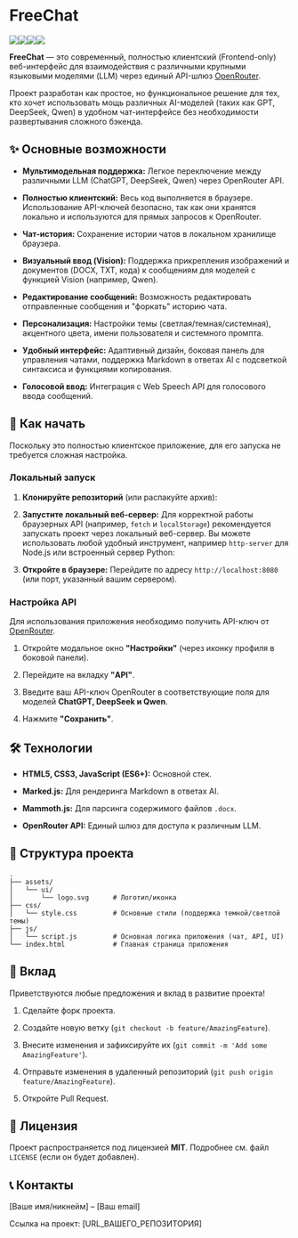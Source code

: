 # FreeChat

![](https://img.shields.io/badge/Status-Active-brightgreen)![](https://img.shields.io/badge/License-MIT-blue)![](https://img.shields.io/badge/Technology-HTML%2FCSS%2FJS-orange)![](https://img.shields.io/badge/API-OpenRouter-red)

**FreeChat** — это современный, полностью клиентский (Frontend-only) веб-интерфейс для взаимодействия с различными крупными языковыми моделями (LLM) через единый API-шлюз [OpenRouter](https://openrouter.ai/).

Проект разработан как простое, но функциональное решение для тех, кто хочет использовать мощь различных AI-моделей (таких как GPT, DeepSeek, Qwen) в удобном чат-интерфейсе без необходимости развертывания сложного бэкенда.

## ✨ Основные возможности

- **Мультимодельная поддержка:** Легкое переключение между различными LLM (ChatGPT, DeepSeek, Qwen) через OpenRouter API.

- **Полностью клиентский:** Весь код выполняется в браузере. Использование API-ключей безопасно, так как они хранятся локально и используются для прямых запросов к OpenRouter.

- **Чат-история:** Сохранение истории чатов в локальном хранилище браузера.

- **Визуальный ввод (Vision):** Поддержка прикрепления изображений и документов (DOCX, TXT, кода) к сообщениям для моделей с функцией Vision (например, Qwen).

- **Редактирование сообщений:** Возможность редактировать отправленные сообщения и "форкать" историю чата.

- **Персонализация:** Настройки темы (светлая/темная/системная), акцентного цвета, имени пользователя и системного промпта.

- **Удобный интерфейс:** Адаптивный дизайн, боковая панель для управления чатами, поддержка Markdown в ответах AI с подсветкой синтаксиса и функциями копирования.

- **Голосовой ввод:** Интеграция с Web Speech API для голосового ввода сообщений.

## 🚀 Как начать

Поскольку это полностью клиентское приложение, для его запуска не требуется сложная настройка.

### Локальный запуск

1. **Клонируйте репозиторий** (или распакуйте архив):

1. **Запустите локальный веб-сервер:** Для корректной работы браузерных API (например, `fetch` и `localStorage`) рекомендуется запускать проект через локальный веб-сервер. Вы можете использовать любой удобный инструмент, например `http-server` для Node.js или встроенный сервер Python:

1. **Откройте в браузере:** Перейдите по адресу `http://localhost:8080` (или порт, указанный вашим сервером).

### Настройка API

Для использования приложения необходимо получить API-ключ от [OpenRouter](https://openrouter.ai/).

1. Откройте модальное окно **"Настройки"** (через иконку профиля в боковой панели).

1. Перейдите на вкладку **"API"**.

1. Введите ваш API-ключ OpenRouter в соответствующие поля для моделей **ChatGPT, DeepSeek и Qwen**.

1. Нажмите **"Сохранить"**.

## 🛠️ Технологии

- **HTML5, CSS3, JavaScript (ES6+):** Основной стек.

- **Marked.js:** Для рендеринга Markdown в ответах AI.

- **Mammoth.js:** Для парсинга содержимого файлов `.docx`.

- **OpenRouter API:** Единый шлюз для доступа к различным LLM.

## 📂 Структура проекта

```
.
├── assets/
│   └── ui/
│       └── logo.svg      # Логотип/иконка
├── css/
│   └── style.css         # Основные стили (поддержка темной/светлой темы)
├── js/
│   └── script.js         # Основная логика приложения (чат, API, UI)
└── index.html            # Главная страница приложения
```

## 🤝 Вклад

Приветствуются любые предложения и вклад в развитие проекта!

1. Сделайте форк проекта.

1. Создайте новую ветку (`git checkout -b feature/AmazingFeature`).

1. Внесите изменения и зафиксируйте их (`git commit -m 'Add some AmazingFeature'`).

1. Отправьте изменения в удаленный репозиторий (`git push origin feature/AmazingFeature`).

1. Откройте Pull Request.

## 📄 Лицензия

Проект распространяется под лицензией **MIT**. Подробнее см. файл `LICENSE` (если он будет добавлен).

## 📞 Контакты

[Ваше имя/никнейм] – [Ваш email]

Ссылка на проект: [URL_ВАШЕГО_РЕПОЗИТОРИЯ]
